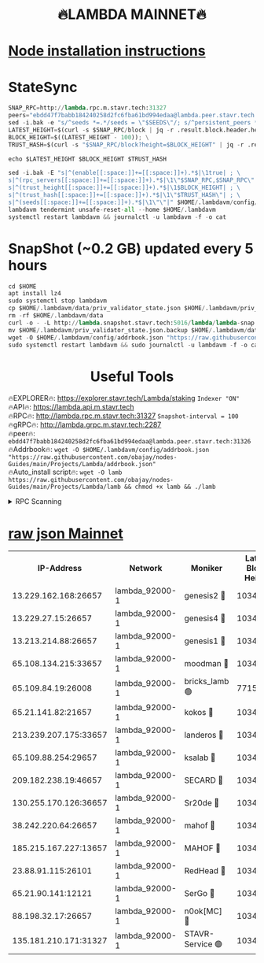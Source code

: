 <h1 align="center"> 🔥LAMBDA MAINNET🔥</h1>


[Node installation instructions](https://github.com/obajay/nodes-Guides/tree/main/Projects/Lambda)
=


# StateSync
```python
SNAP_RPC=http://lambda.rpc.m.stavr.tech:31327
peers="ebdd47f7babb184240258d2fc6fba61bd994edaa@lambda.peer.stavr.tech:31326" 
sed -i.bak -e "s/^seeds *=.*/seeds = \"$SEEDS\"/; s/^persistent_peers *=.*/persistent_peers = \"$PEERS\"/" $HOME/.lambdavm/config/config.toml
LATEST_HEIGHT=$(curl -s $SNAP_RPC/block | jq -r .result.block.header.height); \
BLOCK_HEIGHT=$((LATEST_HEIGHT - 100)); \
TRUST_HASH=$(curl -s "$SNAP_RPC/block?height=$BLOCK_HEIGHT" | jq -r .result.block_id.hash)

echo $LATEST_HEIGHT $BLOCK_HEIGHT $TRUST_HASH

sed -i.bak -E "s|^(enable[[:space:]]+=[[:space:]]+).*$|\1true| ; \
s|^(rpc_servers[[:space:]]+=[[:space:]]+).*$|\1\"$SNAP_RPC,$SNAP_RPC\"| ; \
s|^(trust_height[[:space:]]+=[[:space:]]+).*$|\1$BLOCK_HEIGHT| ; \
s|^(trust_hash[[:space:]]+=[[:space:]]+).*$|\1\"$TRUST_HASH\"| ; \
s|^(seeds[[:space:]]+=[[:space:]]+).*$|\1\"\"|" $HOME/.lambdavm/config/config.toml
lambdavm tendermint unsafe-reset-all --home $HOME/.lambdavm
systemctl restart lambdavm && journalctl -u lambdavm -f -o cat

```
# SnapShot (~0.2 GB) updated every 5 hours
```python
cd $HOME
apt install lz4
sudo systemctl stop lambdavm
cp $HOME/.lambdavm/data/priv_validator_state.json $HOME/.lambdavm/priv_validator_state.json.backup
rm -rf $HOME/.lambdavm/data
curl -o - -L http://lambda.snapshot.stavr.tech:5016/lambda/lambda-snap.tar.lz4 | lz4 -c -d - | tar -x -C $HOME/.lambdavm --strip-components 2
mv $HOME/.lambdavm/priv_validator_state.json.backup $HOME/.lambdavm/data/priv_validator_state.json
wget -O $HOME/.lambdavm/config/addrbook.json "https://raw.githubusercontent.com/obajay/nodes-Guides/main/Projects/Lambda/addrbook.json"
sudo systemctl restart lambdavm && sudo journalctl -u lambdavm -f -o cat
```
 <h1 align="center"> Useful Tools</h1>

🔥EXPLORER🔥:      https://explorer.stavr.tech/Lambda/staking	        `Indexer "ON"` \
🔥API🔥: 			 		 https://lambda.api.m.stavr.tech \
🔥RPC🔥:           http://lambda.rpc.m.stavr.tech:31327	              `Snapshot-interval = 100` \
🔥gRPC🔥:          http://lambda.grpc.m.stavr.tech:2287 \
🔥peer🔥:					 `ebdd47f7babb184240258d2fc6fba61bd994edaa@lambda.peer.stavr.tech:31326` \
🔥Addrbook🔥:    ```wget -O $HOME/.lambdavm/config/addrbook.json "https://raw.githubusercontent.com/obajay/nodes-Guides/main/Projects/Lambda/addrbook.json"``` \
🔥Auto_install script🔥: ```wget -O lamb https://raw.githubusercontent.com/obajay/nodes-Guides/main/Projects/Lambda/lamb && chmod +x lamb && ./lamb```


<details>
<summary>RPC Scanning</summary>

<h2 align="center"> We scan nodes in real time every 4 hours. And we provide the final result of RPC endpoints.
We cannot influence the operation of these nodes in any way. </h2>


```python
If Voting Power is higher than 0 --> then the Node is a validator of the network and may be subject to attack and be a potential threat to the chain.
```
```python
We marked such validators with a red symbol
```

</details>

[raw json Mainnet](https://rpc-check.lambm.stavr.tech/lambm/rpc-lambm-result.json)
=


<table><tr><th>IP-Address</th><th>Network</th><th>Moniker</th><th>Latest Block Height</th><th>Earliest Block Height</th><th>Catching Up</th><th>Voting Power</th><th>Scan Time</th></tr><tr><td>13.229.162.168:26657</td><td>lambda_92000-1</td><td>genesis2 🔴</td><td>10348428</td><td>1</td><td>False</td><td>16607038</td><td>2023-12-04T16:42:39.169165298UTC</td></tr><tr><td>13.229.27.15:26657</td><td>lambda_92000-1</td><td>genesis4 🔴</td><td>10348428</td><td>1</td><td>False</td><td>9887611</td><td>2023-12-04T16:42:42.246966205UTC</td></tr><tr><td>13.213.214.88:26657</td><td>lambda_92000-1</td><td>genesis1 🔴</td><td>10348428</td><td>1</td><td>False</td><td>107835</td><td>2023-12-04T16:42:43.559406487UTC</td></tr><tr><td>65.108.134.215:33657</td><td>lambda_92000-1</td><td>moodman 🔴</td><td>10348430</td><td>632001</td><td>False</td><td>1070005</td><td>2023-12-04T16:42:48.974721935UTC</td></tr><tr><td>65.109.84.19:26008</td><td>lambda_92000-1</td><td>bricks_lamb 🟢</td><td>7715743</td><td>7581001</td><td>False</td><td>0</td><td>2023-12-04T16:42:53.746043095UTC</td></tr><tr><td>65.21.141.82:21657</td><td>lambda_92000-1</td><td>kokos 🔴</td><td>10348429</td><td>7716001</td><td>False</td><td>546765</td><td>2023-12-04T16:42:46.073522864UTC</td></tr><tr><td>213.239.207.175:33657</td><td>lambda_92000-1</td><td>landeros 🔴</td><td>10348426</td><td>8136001</td><td>False</td><td>935524</td><td>2023-12-04T16:42:32.855750941UTC</td></tr><tr><td>65.109.88.254:29657</td><td>lambda_92000-1</td><td>ksalab 🔴</td><td>10348430</td><td>8715001</td><td>False</td><td>501319</td><td>2023-12-04T16:42:49.806065592UTC</td></tr><tr><td>209.182.238.19:46657</td><td>lambda_92000-1</td><td>SECARD 🔴</td><td>10348428</td><td>9443001</td><td>False</td><td>2092101</td><td>2023-12-04T16:42:38.237877337UTC</td></tr><tr><td>130.255.170.126:36657</td><td>lambda_92000-1</td><td>Sr20de 🔴</td><td>10348426</td><td>10014001</td><td>False</td><td>670928</td><td>2023-12-04T16:42:33.317507152UTC</td></tr><tr><td>38.242.220.64:26657</td><td>lambda_92000-1</td><td>mahof 🔴</td><td>10348426</td><td>10131001</td><td>False</td><td>770350</td><td>2023-12-04T16:42:28.130069848UTC</td></tr><tr><td>185.215.167.227:13657</td><td>lambda_92000-1</td><td>MAHOF 🔴</td><td>10348428</td><td>10134001</td><td>False</td><td>2051510</td><td>2023-12-04T16:42:42.632034840UTC</td></tr><tr><td>23.88.91.115:26101</td><td>lambda_92000-1</td><td>RedHead 🔴</td><td>10348426</td><td>10248426</td><td>False</td><td>553202</td><td>2023-12-04T16:42:33.651873299UTC</td></tr><tr><td>65.21.90.141:12121</td><td>lambda_92000-1</td><td>SerGo 🔴</td><td>10348430</td><td>10248430</td><td>False</td><td>10521557</td><td>2023-12-04T16:42:50.196164932UTC</td></tr><tr><td>88.198.32.17:26657</td><td>lambda_92000-1</td><td>n0ok[MC] 🔴</td><td>10348431</td><td>10248431</td><td>False</td><td>1578630</td><td>2023-12-04T16:42:53.336547167UTC</td></tr><tr><td>135.181.210.171:31327</td><td>lambda_92000-1</td><td>STAVR-Service 🟢</td><td>10348430</td><td>10344001</td><td>False</td><td>0</td><td>2023-12-04T16:42:48.571412543UTC</td></tr></table>
